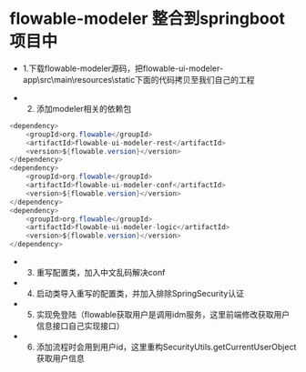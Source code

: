 # flowable-modeler 整合到springboot项目中

+ 1.下载flowable-modeler源码，把flowable-ui-modeler-app\src\main\resources\static下面的代码拷贝至我们自己的工程

+ 2. 添加modeler相关的依赖包

```java
<dependency>
    <groupId>org.flowable</groupId>
    <artifactId>flowable-ui-modeler-rest</artifactId>
    <version>${flowable.version}</version>
</dependency>
<dependency>
    <groupId>org.flowable</groupId>
    <artifactId>flowable-ui-modeler-conf</artifactId>
    <version>${flowable.version}</version>
</dependency>
<dependency>
    <groupId>org.flowable</groupId>
    <artifactId>flowable-ui-modeler-logic</artifactId>
    <version>${flowable.version}</version>
</dependency>

```
+ 3. 重写配置类，加入中文乱码解决conf

+ 4. 启动类导入重写的配置类，并加入排除SpringSecurity认证

+ 5. 实现免登陆（flowable获取用户是调用idm服务，这里前端修改获取用户信息接口自己实现接口）

+ 6. 添加流程时会用到用户id，这里重构SecurityUtils.getCurrentUserObject 获取用户信息

 
